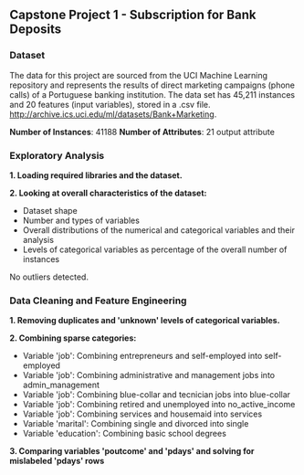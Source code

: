## Capstone Project 1 - Subscription for Bank Deposits

### Dataset

The data for this project are sourced from the UCI Machine Learning repository and represents the results of direct marketing campaigns (phone calls) of a Portuguese banking institution. The data set has 45,211 instances and 20 features (input variables), stored in a .csv file.
http://archive.ics.uci.edu/ml/datasets/Bank+Marketing.

**Number of Instances**: 41188
**Number of Attributes**: 21 output attribute

### Exploratory Analysis

**1. Loading required libraries and the dataset.**

**2. Looking at overall characteristics of the dataset:**
  * Dataset shape
  * Number and types of variables
  * Overall distributions of the numerical and categorical variables and their analysis
  * Levels of categorical variables as percentage of the overall number of instances

No outliers detected.

### Data Cleaning and Feature Engineering

**1. Removing duplicates and 'unknown' levels of categorical variables.**

**2. Combining sparse categories:**
  * Variable 'job': Combining entrepreneurs and self-employed into self-employed
  * Variable 'job': Combining administrative and management jobs into admin_management
  * Variable 'job': Combining blue-collar and tecnician jobs into blue-collar
  * Variable 'job': Combining retired and unemployed into no_active_income
  * Variable 'job': Combining services and housemaid into services
  * Variable 'marital': Combining single and divorced into single
  * Variable 'education': Combining basic school degrees

**3. Comparing variables 'poutcome' and 'pdays' and solving for mislabeled 'pdays' rows**
